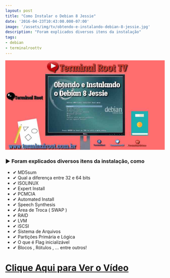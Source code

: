 ```yaml
---
layout: post
title: "Como Instalar o Debian 8 Jessie"
date: '2016-04-23T10:43:00.000-07:00'
image: '/assets/img/tv/obtendo-e-instalando-debian-8-jessie.jpg'
description: "Foram explicados diversos itens da instalação"
tags:
- debian
- terminalroottv
---
```


![Como Instalar o Debian 8 Jessie](/assets/img/tv/obtendo-e-instalando-debian-8-jessie.jpg "Como Instalar o Debian 8 Jessie")

### ▶ Foram explicados diversos itens da instalação, como

+ ✔ MD5sum
+ ✔ Qual a diferença entre 32 e 64 bits
+ ✔ ISOLINUX
+ ✔ Expert Install
+ ✔ PCMCIA
+ ✔ Automated Install
+ ✔ Speech Synthesis
+ ✔ Área de Troca ( SWAP )
+ ✔ RAID
+ ✔ LVM
+ ✔ iSCSI
+ ✔ Sistema de Arquivos
+ ✔ Partições Primária e Lógica
+ ✔ O que é Flag inicializável
+ ✔ Blocos , Rótulos , ... entre outros!


# [Clique Aqui para Ver o Vídeo](https://www.youtube.com/watch?v=mwS6HwQbxVA)


<script async src="https://pagead2.googlesyndication.com/pagead/js/adsbygoogle.js"></script>

<!-- Informat -->
<ins class="adsbygoogle"
 style="display:block"
 data-ad-client="ca-pub-2838251107855362"
 data-ad-slot="2327980059"
 data-ad-format="auto"
 data-full-width-responsive="true"></ins>

<script>
(adsbygoogle = window.adsbygoogle || []).push({});
</script>



